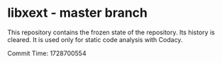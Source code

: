 # libxext - master branch

This repository contains the frozen state of the repository.
Its history is cleared. It is used only for static code
analysis with Codacy.

Commit Time: 1728700554